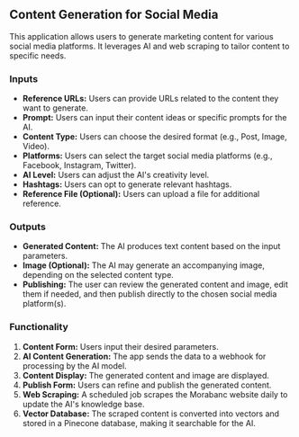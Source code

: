 ## Content Generation for Social Media

This application allows users to generate marketing content for various social media platforms. It leverages AI and web scraping to tailor content to specific needs. 

### Inputs

*   **Reference URLs:** Users can provide URLs related to the content they want to generate.
*   **Prompt:** Users can input their content ideas or specific prompts for the AI.
*   **Content Type:** Users can choose the desired format (e.g., Post, Image, Video).
*   **Platforms:** Users can select the target social media platforms (e.g., Facebook, Instagram, Twitter).
*   **AI Level:** Users can adjust the AI's creativity level.
*   **Hashtags:** Users can opt to generate relevant hashtags.
*   **Reference File (Optional):** Users can upload a file for additional reference.

### Outputs

*   **Generated Content:** The AI produces text content based on the input parameters.
*   **Image (Optional):** The AI may generate an accompanying image, depending on the selected content type.
*   **Publishing:** The user can review the generated content and image, edit them if needed, and then publish directly to the chosen social media platform(s). 

### Functionality

1.  **Content Form:** Users input their desired parameters.
2.  **AI Content Generation:** The app sends the data to a webhook for processing by the AI model.
3.  **Content Display:** The generated content and image are displayed.
4.  **Publish Form:** Users can refine and publish the generated content.
5.  **Web Scraping:** A scheduled job scrapes the Morabanc website daily to update the AI's knowledge base.
6.  **Vector Database:** The scraped content is converted into vectors and stored in a Pinecone database, making it searchable for the AI. 
